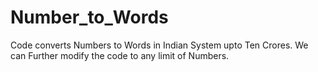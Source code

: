 # Number_to_Words
Code converts Numbers to Words in Indian System upto Ten Crores.
We can Further modify the code to any limit of Numbers.
